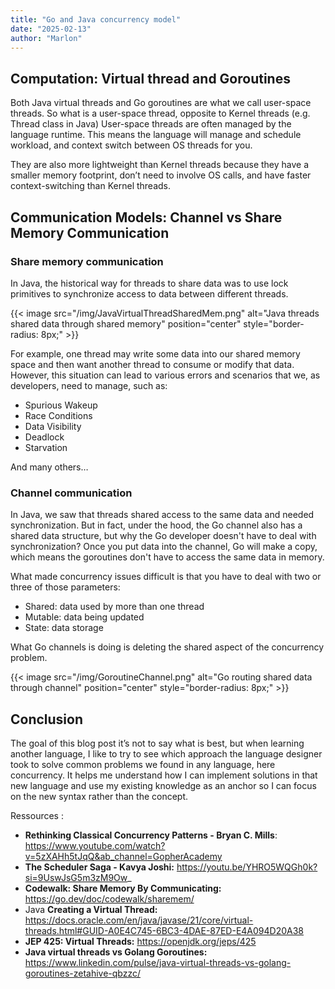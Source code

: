 ```yaml
---
title: "Go and Java concurrency model"
date: "2025-02-13"
author: "Marlon"
---
```


## Computation: Virtual thread and Goroutines

Both Java virtual threads and Go goroutines are what we call user-space threads. So what is a user-space thread, opposite to Kernel threads (e.g. Thread class in Java) User-space threads are often managed by the language runtime. This means the language will manage and schedule workload, and context switch between OS threads for you.

They are also more lightweight than Kernel threads because they have a smaller memory footprint, don’t need to involve OS calls, and have faster context-switching than Kernel threads.

## Communication Models: Channel vs Share Memory Communication

### Share memory communication

In Java, the historical way for threads to share data was to use lock primitives to synchronize access to data between different threads.

{{< image src="/img/JavaVirtualThreadSharedMem.png" alt="Java threads shared data through shared memory" position="center" style="border-radius: 8px;" >}}


For example, one thread may write some data into our shared memory space and then want another thread to consume or modify that data. However, this situation can lead to various errors and scenarios that we, as developers, need to manage, such as:

- Spurious Wakeup
- Race Conditions
- Data Visibility
- Deadlock
- Starvation

And many others…

### Channel communication

In Java, we saw that threads shared access to the same data and needed synchronization. 
But in fact, under the hood, the Go channel also has a shared data structure, but why the Go developer doesn't have to deal with synchronization? Once you put data into the channel, Go will make a copy, which means the goroutines don't have to access the same data in memory. 

What made concurrency issues difficult is that you have to deal with two or three of those parameters:

- Shared: data used by more than one thread
- Mutable: data being updated
- State: data storage

What Go channels is doing is deleting the shared aspect of the concurrency problem. 

{{< image src="/img/GoroutineChannel.png" alt="Go routing shared data through channel" position="center" style="border-radius: 8px;" >}}


## Conclusion

The goal of this blog post it’s not to say what is best, but when learning another language, I like to try to see which approach 
the language designer took to solve common problems we found in any language, here concurrency. 
It helps me understand how I can implement solutions in that new language and use my existing knowledge as an anchor so 
I can focus on the new syntax rather than the concept. 

Ressources : 

- **Rethinking Classical Concurrency Patterns - Bryan C. Mills**:  https://www.youtube.com/watch?v=5zXAHh5tJqQ&ab_channel=GopherAcademy
- **The Scheduler Saga - Kavya Joshi:** https://youtu.be/YHRO5WQGh0k?si=9UswJsG5m3zM9Ow_
- **Codewalk: Share Memory By Communicating:** https://go.dev/doc/codewalk/sharemem/
- Java **Creating a Virtual Thread:** https://docs.oracle.com/en/java/javase/21/core/virtual-threads.html#GUID-A0E4C745-6BC3-4DAE-87ED-E4A094D20A38
- **JEP 425: Virtual Threads:** https://openjdk.org/jeps/425
- **Java virtual threads vs Golang Goroutines:** https://www.linkedin.com/pulse/java-virtual-threads-vs-golang-goroutines-zetahive-qbzzc/
